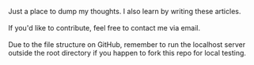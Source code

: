 Just a place to dump my thoughts. I also learn by writing these articles.<br/><br/>
If you'd like to contribute, feel free to contact me via email.<br/><br/>
Due to the file structure on GitHub, remember to run the localhost server outside the root directory if you happen to fork this repo for local testing.
